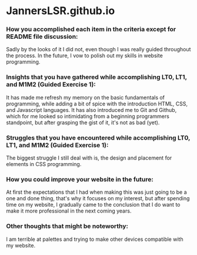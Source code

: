 # JannersLSR.github.io

### How you accomplished each item in the criteria except for README file discussion:

Sadly by the looks of it I did not, even though I was really guided throughout the process. In the future, I vow to polish out my skills in website programming.

### Insights that you have gathered while accomplishing LT0, LT1, and M1M2 (Guided Exercise 1):

It has made me refresh my memory on the basic fundamentals of programming, while adding a bit of spice with the introduction HTML, CSS, and Javascript languages. It has also introduced me to Git and Github, which for me looked so intimidating from a beginning programmers standpoint, but after grasping the gist of it, it's not as bad (yet).

### Struggles that you have encountered while accomplishing LT0, LT1, and M1M2 (Guided Exercise 1):

The biggest struggle I still deal with is, the design and placement for elements in CSS programming. 

### How you could improve your website in the future:

At first the expectations that I had when making this was just going to be a one and done thing, that's why it focuses on my interest, but after spending time on my website, I gradually came to the conclusion that I do want to make it more professional in the next coming years. 

### Other thoughts that might be noteworthy:

I am terrible at palettes and trying to make other devices compatible with my website.